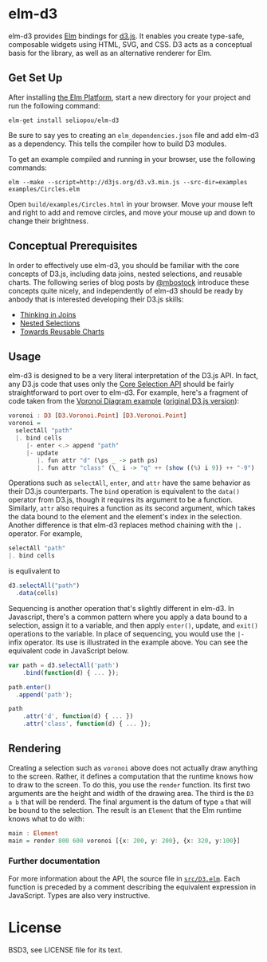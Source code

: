 # elm-d3

elm-d3 provides [Elm][elm] bindings for [d3.js][d3]. It enables you create
type-safe, composable widgets using HTML, SVG, and CSS. D3 acts as a conceptual
basis for the library, as well as an alternative renderer for Elm.

[elm]: http://elm-lang.org
[d3]: http://d3js.org

## Get Set Up

After installing [the Elm Platform][elm], start a new directory for your project and
run the following command:

    elm-get install seliopou/elm-d3

[elm]: https://github.com/elm-lang/elm-platform/blob/master/README.md

Be sure to say yes to creating an `elm_dependencies.json` file and add elm-d3
as a dependency. This tells the compiler how to build D3 modules.

To get an example compiled and running in your browser, use the following
commands:

    elm --make --script=http://d3js.org/d3.v3.min.js --src-dir=examples examples/Circles.elm

Open `build/examples/Circles.html` in your browser. Move your mouse left and
right to add and remove circles, and move your mouse up and down to change
their brightness.

## Conceptual Prerequisites

In order to effectively use elm-d3, you should be familiar with the core
concepts of D3.js, including data joins, nested selections, and reusable
charts. The following series of blog posts by [@mbostock][] introduce these
concepts quite nicely, and independently of elm-d3 should be ready by anbody
that is interested developing their D3.js skills:

* [Thinking in Joins][join]
* [Nested Selections][nest]
* [Towards Reusable Charts][chart]

[join]: http://bost.ocks.org/mike/join/
[nest]: http://bost.ocks.org/mike/nest/
[chart]: http://bost.ocks.org/mike/chart/

[@mbostock]: https://twitter.com/mbostock

## Usage

elm-d3 is designed to be a very literal interpretation of the D3.js API. In
fact, any D3.js code that uses only the [Core Selection API][core] should be
fairly straightforward to port over to elm-d3. For example, here's a fragment
of code taken from the [Voronoi Diagram example][voronoi] ([original D3.js
version][voronoi-original]):

```haskell
voronoi : D3 [D3.Voronoi.Point] [D3.Voronoi.Point]
voronoi =
  selectAll "path"
  |. bind cells
     |- enter <.> append "path"
     |- update
        |. fun attr "d" (\ps _ -> path ps)
        |. fun attr "class" (\_ i -> "q" ++ (show ((%) i 9)) ++ "-9")
```

Operations such as `selectAll`, `enter`, and `attr` have the same behavior as
their D3.js counterparts. The `bind` operation is equivalent to the `data()`
operator from D3.js, though it requires its argument to be a function.
Similarly, `attr` also requires a function as its second argument, which takes
the data bound to the element and the element's index in the selection. Another
difference is that elm-d3 replaces method chaining with the `|.` operator. For
example,

```haskell
selectAll "path"
|. bind cells
```

is equlivalent to

```javascript
d3.selectAll("path")
  .data(cells)
```

Sequencing is another operation that's slightly different in elm-d3. In Javascript,
there's a common pattern where you apply a data bound to a selection, assign it
to a variable, and then apply `enter()`, update, and `exit()` operations to the
variable. In place of sequencing, you would use the `|-` infix operator. Its
use is illustrated in the example above. You can see the equivalent code in JavaScript below.

```javascript
var path = d3.selectAll('path')
    .bind(function(d) { ... });

path.enter()
  .append('path');

path
    .attr('d', function(d) { ... })
    .attr('class', function(d) { ... });
```

[core]: https://github.com/mbostock/d3/wiki/Selections
[voronoi]: https://github.com/seliopou/elm-d3/blob/master/examples/Voronoi.elm
[voronoi-original]: http://bl.ocks.org/mbostock/4060366

## Rendering

Creating a selection such as `voronoi` above does not actually draw anything to
the screen. Rather, it defines a computation that the runtime knows how to draw
to the screen. To do this, you use the `render` function. Its first two
arguments are the height and width of the drawing area. The third is the `D3 a
b` that will be renderd. The final argument is the datum of type `a` that will
be bound to the selection. The result is an `Element` that the Elm runtime
knows what to do with:

```haskell
main : Element
main = render 800 600 voronoi [{x: 200, y: 200}, {x: 320, y:100}]
```

### Further documentation

For more information about the API, the source file in [`src/D3.elm`][d3elm].
Each function is preceded by a comment describing the equivalent expression in
JavaScript. Types are also very instructive.

[d3elm]: https://github.com/seliopou/elm-d3/blob/master/src/D3.elm

# License

BSD3, see LICENSE file for its text.
